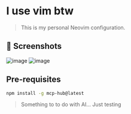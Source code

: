 # I use vim btw

> This is my personal Neovim configuration.

## 📸 Screenshots
![image](https://github.com/user-attachments/assets/51687705-60d9-4357-ae4b-be5407762fdf)
![image](https://github.com/user-attachments/assets/74368ae1-2407-4155-8916-04133156105a)

## Pre-requisites
```bash
npm install -g mcp-hub@latest
```
> Something to to do with AI... Just testing

